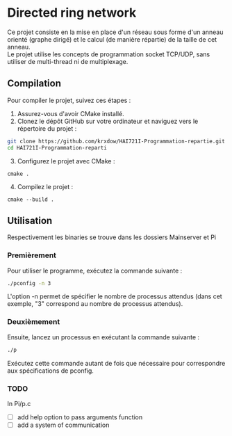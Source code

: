 # Directed ring network
Ce projet consiste en la mise en place d'un réseau sous forme d'un anneau orienté (graphe dirigé) 
et le calcul (de manière répartie) de la taille de cet anneau.  
Le projet utilise les concepts de programmation socket TCP/UDP, sans utiliser de multi-thread ni de multiplexage.
## Compilation

Pour compiler le projet, suivez ces étapes :

1. Assurez-vous d'avoir CMake installé.
2. Clonez le dépôt GitHub sur votre ordinateur et naviguez vers le répertoire du projet :
```bash
git clone https://github.com/krxdow/HAI721I-Programmation-repartie.git
cd HAI721I-Programmation-reparti
 ```
3. Configurez le projet avec CMake :
```
cmake .
```
4. Compilez le projet :
 ```
cmake --build .
 ```

## Utilisation
Respectivement les binaries se trouve dans les dossiers Mainserver et Pi

### Premièrement

Pour utiliser le programme, exécutez la commande suivante :

```bash
./pconfig -n 3
```
L'option -n permet de spécifier le nombre de processus attendus (dans cet exemple, "3" correspond au nombre de processus attendus).

### Deuxièmement

Ensuite, lancez un processus en exécutant la commande suivante :
```bash
./p
```
Exécutez cette commande autant de fois que nécessaire pour correspondre aux spécifications de pconfig.

### TODO
In Pi/p.c  

- [ ] add help option to pass arguments function  
- [ ] add a system of communication  
